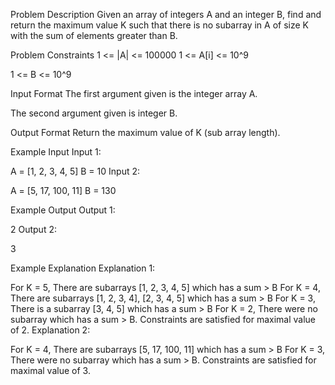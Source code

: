 Problem Description
Given an array of integers A and an integer B, find and return the maximum value K such that there is no subarray in A of size K with the sum of elements greater than B.



Problem Constraints
1 <= |A| <= 100000
1 <= A[i] <= 10^9

1 <= B <= 10^9



Input Format
The first argument given is the integer array A.

The second argument given is integer B.



Output Format
Return the maximum value of K (sub array length).



Example Input
Input 1:

A = [1, 2, 3, 4, 5]
B = 10
Input 2:

A = [5, 17, 100, 11]
B = 130


Example Output
Output 1:

 2
Output 2:

 3


Example Explanation
Explanation 1:

For K = 5, There are subarrays [1, 2, 3, 4, 5] which has a sum > B
For K = 4, There are subarrays [1, 2, 3, 4], [2, 3, 4, 5] which has a sum > B
For K = 3, There is a subarray [3, 4, 5] which has a sum > B
For K = 2, There were no subarray which has a sum > B.
Constraints are satisfied for maximal value of 2.
Explanation 2:

For K = 4, There are subarrays [5, 17, 100, 11] which has a sum > B
For K = 3, There were no subarray which has a sum > B.
Constraints are satisfied for maximal value of 3.